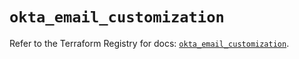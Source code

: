 # `okta_email_customization`

Refer to the Terraform Registry for docs: [`okta_email_customization`](https://registry.terraform.io/providers/okta/okta/4.8.0/docs/resources/email_customization).
